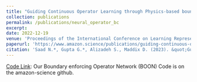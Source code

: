 ```yaml
---
title: "Guiding Continuous Operator Learning through Physics-based boundary constraints"
collection: publications
permalink: /publications/neural_operator_bc
excerpt:
date: 2022-12-19
venue: 'Proceedings of the International Conference on Learning Representations (ICLR)'
paperurl: 'https://www.amazon.science/publications/guiding-continuous-operator-learning-through-physics-based-boundary-constraints'
citation: 'Saad N.*, Gupta G.*, Alizadeh S., Maddix D. (2023). &quot;Guiding Continuous Operator Learning through Physics-based boundary constraints.&quot; <i>Proceedings of the International Conference on Learning Representations (ICLR)</i>.'
---
```


[Code Link](https://github.com/amazon-science/boon): Our Boundary enforcing Operator Network (BOON) Code is on the amazon-science github.
